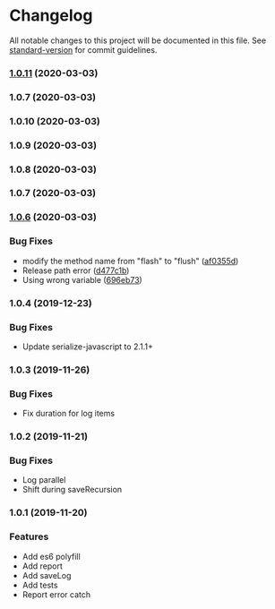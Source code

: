 # Changelog

All notable changes to this project will be documented in this file. See [standard-version](https://github.com/conventional-changelog/standard-version) for commit guidelines.

### [1.0.11](https://github.com/guozimo/love3/compare/v1.0.10...v1.0.11) (2020-03-03)

### 1.0.7 (2020-03-03)

### 1.0.10 (2020-03-03)

### 1.0.9 (2020-03-03)

### 1.0.8 (2020-03-03)

### 1.0.7 (2020-03-03)

### [1.0.6](https://github.com/Meituan-Dianping/Logan/compare/v1.0.0...v1.0.6) (2020-03-03)


### Bug Fixes

* modify the method name  from "flash" to "flush" ([af0355d](https://github.com/Meituan-Dianping/Logan/commit/af0355da37abe91e208ab874457fb6b1019314ab))
* Release path error ([d477c1b](https://github.com/Meituan-Dianping/Logan/commit/d477c1b2136e884093e32f4a5e0d3800e2183c18))
* Using wrong variable ([696eb73](https://github.com/Meituan-Dianping/Logan/commit/696eb7340d2cf907f608e4ee30aedf4b6a1cc047))

### 1.0.4 (2019-12-23)


### Bug Fixes

* Update serialize-javascript to 2.1.1+

### 1.0.3 (2019-11-26)

### Bug Fixes

* Fix duration for log items


### 1.0.2 (2019-11-21)

### Bug Fixes

* Log parallel
* Shift during saveRecursion


### 1.0.1 (2019-11-20)

### Features

* Add es6 polyfill
* Add report
* Add saveLog
* Add tests
* Report error catch
